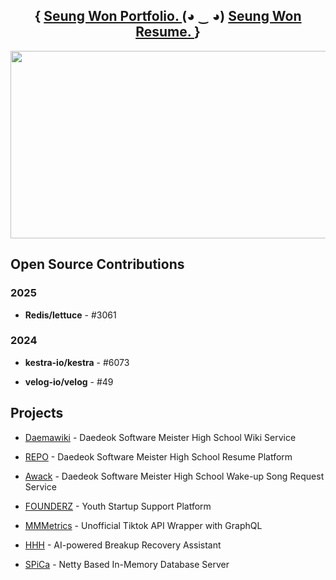 <aside>
  <p>
    <h1 align="center">
      {
        <a href="https://seungwon-desktop.notion.site/portfolio">Seung Won Portfolio. </a>
        (◕ ‿ ◕)
        <a href="https://www.dsm-repo.com/resume_viewer/66dc4344fcaf9157ccc2e3fd">Seung Won Resume. </a>
      }
    </h1>
  </p>
</aside>


<aside>
<p align="center">
<a href="https://github.com/devxb/gitanimals">
<img
  src="https://render.gitanimals.org/farms/ori0o0p"
  width="600"
  height="300"
/>
</a>
<p/>
<aside/>

## Open Source Contributions

### 2025
- **Redis/lettuce** - #3061

### 2024
- **kestra-io/kestra** - #6073

- **velog-io/velog** - #49

## Projects

- [Daemawiki](https://github.com/Daemawiki) - Daedeok Software Meister High School Wiki Service

- [REPO](https://github.com/DSM-Repo) - Daedeok Software Meister High School Resume Platform

- [Awack](https://github.com/A-wack) - Daedeok Software Meister High School Wake-up Song Request Service

- [FOUNDERZ](https://github.com/teamFOUNDERZ) - Youth Startup Support Platform

- [MMMetrics](https://github.com/MMMetrics) - Unofficial Tiktok API Wrapper with GraphQL

- [HHH](https://github.com/Hurts-Hearts-Healing) - AI-powered Breakup Recovery Assistant

- [SPiCa](https://github.com/spica-io) - Netty Based In-Memory Database Server

